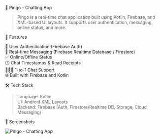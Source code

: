 📱 Pingo - Chatting App
> Pingo is a real-time chat application built using Kotlin, Firebase, and XML-based UI layouts. It supports user authentication, messaging, online status, and more.

🚀 Features

🔐 User Authentication (Firebase Auth)                                                                                                                                                                                   
💬 Real-time Messaging (Firebase Realtime Database / Firestore)                                                                                                                                                          
✅ Online/Offline Status                                                                                                                                                                                                 
🕓 Chat Timestamps & Read Receipts                                                                                                                                                                                       
🧑‍🤝‍🧑 1-to-1 Chat Support                                                                                                                                                                                                   
🌐 Built with Firebase and Kotlin                                                                                                                                                                                        

🛠️ Tech Stack

>Language: Kotlin                                                                                                                                                                                                         
>UI: Android XML Layouts                                                                                                                                                                                                  
>Backend: Firebase (Auth, Firestore/Realtime DB, Storage, Cloud Messaging)                                                                                                                                                

📸 Screenshots

![Pingo - Chatting App](https://github.com/user-attachments/assets/4c5f67c0-4b2c-4849-84e3-aceab10b9c48)


